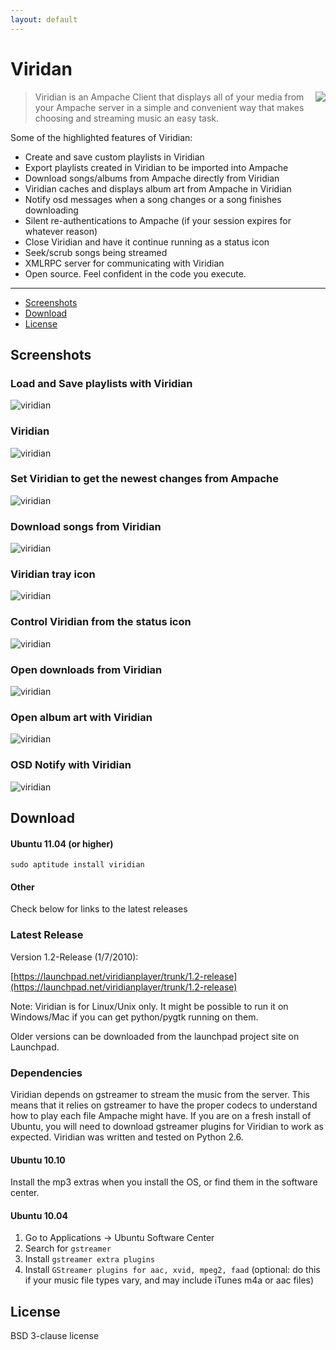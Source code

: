 ```yaml
---
layout: default
---
```


Viridan
=======

<img src="/static/img/ViridianApp.png" style="float: right;" />

> Viridian is an Ampache Client that displays all of your media from your Ampache
> server in a simple and convenient way that makes choosing and streaming music
> an easy task.

Some of the highlighted features of Viridian:

- Create and save custom playlists in Viridian
- Export playlists created in Viridian to be imported into Ampache
- Download songs/albums from Ampache directly from Viridian
- Viridian caches and displays album art from Ampache in Viridian
- Notify osd messages when a song changes or a song finishes downloading
- Silent re-authentications to Ampache (if your session expires for whatever reason)
- Close Viridian and have it continue running as a status icon
- Seek/scrub songs being streamed
- XMLRPC server for communicating with Viridian
- Open source.  Feel confident in the code you execute.

---

- [Screenshots](#screenshots)
- [Download](#download)
- [License](#license)

Screenshots
-----------

### Load and Save playlists with Viridian

![viridian](/static/img/Viridian-Playlist.png)

### Viridian

![viridian](/static/img/viridian_alone.png)

### Set Viridian to get the newest changes from Ampache

![viridian](/static/img/viridian_catalog_settings.png)

### Download songs from Viridian

![viridian](/static/img/viridian_download_songs.png)

### Viridian tray icon

![viridian](/static/img/viridian_icon.png)

### Control Viridian from the status icon

![viridian](/static/img/viridian_icon_settings.png)

### Open downloads from Viridian

![viridian](/static/img/viridian_open_downloads.png)

### Open album art with Viridian

![viridian](/static/img/viridian_open_image.png)

### OSD Notify with Viridian

![viridian](/static/img/viridian_osd.png)

Download
--------

#### Ubuntu 11.04 (or higher)

    sudo aptitude install viridian

#### Other

Check below for links to the latest releases

### Latest Release

Version 1.2-Release (1/7/2010):

[https://launchpad.net/viridianplayer/trunk/1.2-release](https://launchpad.net/viridianplayer/trunk/1.2-release)

Note: Viridian is for Linux/Unix only. It might be possible to run it on
Windows/Mac if you can get python/pygtk running on them.

Older versions can be downloaded from the launchpad project site on Launchpad.

### Dependencies

Viridian depends on gstreamer to stream the music from the server.  This means
that it relies on gstreamer to have the proper codecs to understand how to play
each file Ampache might have.  If you are on a fresh install of Ubuntu, you
will need to download gstreamer plugins for Viridian to work as expected.
Viridian was written and tested on Python 2.6.

#### Ubuntu 10.10

Install the mp3 extras when you install the OS, or find them in the software center.

#### Ubuntu 10.04

1. Go to Applications -> Ubuntu Software Center
2. Search for `gstreamer`
3. Install `gstreamer extra plugins`
4. Install `GStreamer plugins for aac, xvid, mpeg2, faad`
   (optional: do this if your music file types vary, and may include iTunes m4a or aac files)

License
-------

BSD 3-clause license
